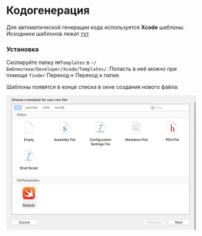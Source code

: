 # Кодогенерация

Для автоматической генерации кода используется **Xcode** шаблоны.
Исходники шаблонов лежат [тут](HHTemplates/)

### Установка 

Скопируйте папку `HHTemplates`  в `~/Библиотеки/Developer/Xcode/Templates/`. 
Попасть в неё можно при помощи `finder` Переход-> Переход к папке.

Шаблоны появятся в конце списка в окне создания нового файла:

![NewModule](Resources/CreateNewModule.png)
